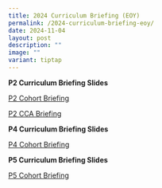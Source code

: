 ```yaml
---
title: 2024 Curriculum Briefing (EOY)
permalink: /2024-curriculum-briefing-eoy/
date: 2024-11-04
layout: post
description: ""
image: ""
variant: tiptap
---
```

<p><strong>P2 Curriculum Briefing Slides</strong>
</p>
<p><a href="/files/P2_Level_webinar_Briefing_EOY_2024___28_October_2024.pdf" rel="noopener nofollow" target="_blank">P2 Cohort Briefing</a>
</p>
<p><a href="/files/P2_CCA_Briefing___28_Oct_2024.pdf" rel="noopener nofollow" target="_blank">P2 CCA Briefing</a>
</p>
<p><strong>P4 Curriculum Briefing Slides</strong>
</p>
<p><a href="/files/Curriculum_Briefing_for_P5__2025__Parents.pdf" rel="noopener nofollow" target="_blank">P4 Cohort Briefing</a>
</p>
<p><strong>P5 Curriculum Briefing Slides</strong>
</p>
<p><a href="/files/Curriculum_Briefing_for_P6__2025__Parents__2024_P5_Students_.pdf" rel="noopener nofollow" target="_blank">P5 Cohort Briefing</a>
</p>
<p></p>
<p></p>
